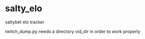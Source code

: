 salty_elo
=========

saltybet elo tracker

twitch_dump.py needs a directory vid_dir in order to work properly
